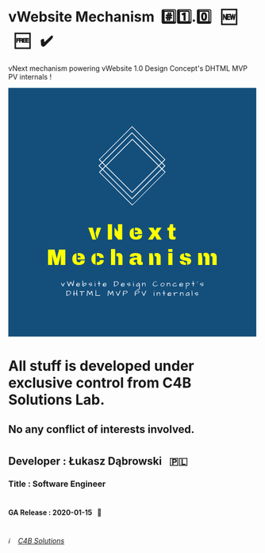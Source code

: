# vWebsite Mechanism &nbsp;:hash::one:.:zero: &nbsp;&nbsp;:new: &nbsp;&nbsp;:free: &nbsp;&nbsp;:heavy_check_mark:
vNext mechanism powering vWebsite 1.0 Design Concept's DHTML MVP PV internals !

![vWebsite Mechanism Logo](/vNext_Mechanism_Logo.png)

# All stuff is developed under exclusive control from C4B Solutions Lab.

## No any conflict of interests involved. 
#
#
#
## Developer : Łukasz Dąbrowski &nbsp;&nbsp;:poland:
### Title     : Software Engineer
#
#
#### GA Release : 2020-01-15 &nbsp;&nbsp;:pushpin:
#
#
###### :information_source: &nbsp;&nbsp; [C4B Solutions](https://c4b.solutions)
